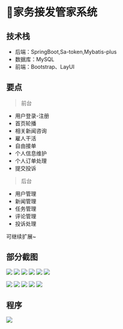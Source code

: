 # 🔐家务接发管家系统

<MyGlobalComponent />

## 技术栈

- 后端：SpringBoot,Sa-token,Mybatis-plus
- 数据库：MySQL
- 前端：Bootstrap、LayUI

## 要点
> 前台
- 用户登录-注册
- 首页轮播
- 相关新闻咨询
- 雇人干活
- 自由接单
- 个人信息维护
- 个人订单处理
- 提交投诉

> 后台
- 用户管理 
- 新闻管理
- 任务管理
- 评论管理
- 投诉处理

可继续扩展~


## 部分截图
![](http://cdn.qiniu.liyansheng.top/img/20240710233617.png)
![](http://cdn.qiniu.liyansheng.top/img/20240710233651.png)
![](http://cdn.qiniu.liyansheng.top/img/20240710233721.png)
![](http://cdn.qiniu.liyansheng.top/img/20240710233749.png)
![](http://cdn.qiniu.liyansheng.top/img/20240712164708.png)
![](http://cdn.qiniu.liyansheng.top/img/20240712165255.png)

![](http://cdn.qiniu.liyansheng.top/img/20240712164504.png)
![](http://cdn.qiniu.liyansheng.top/img/20240712164533.png)
![](http://cdn.qiniu.liyansheng.top/img/20240712164553.png)
![](http://cdn.qiniu.liyansheng.top/img/20240712164613.png)
![](http://cdn.qiniu.liyansheng.top/img/20240712164629.png)

## 程序
![](http://cdn.qiniu.liyansheng.top/img/20240712173634.png)